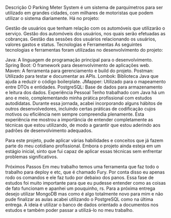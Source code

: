 Descrição
O Parking Meter System é um sistema de parquímetros para ser utilizado em grandes cidades, com milhares de motoristas que podem utilizar o sistema diariamente. Há no projeto:

Gestão de usuários que tenham relação com os automóveis que utilizarão o serviço.
Gestão dos automóveis dos usuários, nos quais serão efetuadas as cobranças.
Gestão das sessões dos usuários relacionando os usuários, valores gastos e status.
Tecnologias e Ferramentas
As seguintes tecnologias e ferramentas foram utilizadas no desenvolvimento do projeto:

Java: A linguagem de programação principal para o desenvolvimento.
Spring Boot: O framework para desenvolvimento de aplicações web.
Maven: A ferramenta para gerenciamento e build do projeto.
Postman: Utilizado para testar e documentar as APIs.
Lombok: Biblioteca Java que ajuda a reduzir o código boilerplate.
JMapper: Utilizado para o mapeamento entre DTOs e entidades.
PostgreSQL: Base de dados para armazenamento e leitura dos dados.
Experiência Pessoal
Tenho trabalhado com Java há um ano e meio, complementando minha prática profissional com estudos autodidatas. Durante essa jornada, acabei incorporando alguns hábitos de outros desenvolvedores, incluindo certas práticas de codificação cujos motivos ou eficiência nem sempre compreendia plenamente. Esta experiência me mostrou a importância de entender completamente as técnicas que estou utilizando, de modo a garantir que estou aderindo aos padrões de desenvolvimento adequados.

Para este projeto, pude aplicar várias habilidades e conceitos que já fazem parte do meu cotidiano profissional. Embora o projeto ainda esteja em um estágio inicial, sinto que fui capaz de aplicar essas técnicas sem enfrentar problemas significativos.

Próximos Passos
Em meu trabalho temos uma ferramenta que faz todo o trabalho para deploy e etc, que é chamado Fury. Por conta disso eu apenas rodo os comandos e ele faz tudo por debaixo dos panos. Essa fase de estudos foi muito importante para que eu pudesse entender como as coisas de fato funcionam e apanhei um pouquinho, rs. Para a próxima entrega desejo utilizar MongoDB mas como é algo totalmente novo para mim e não pude finalizar as aulas acabei utilizando o PostgreSQL como na última entrega. A ideia é utilizar o banco de dados orientado a documentos nos estudos e também poder passar a utilizá-lo no meu trabalho.
